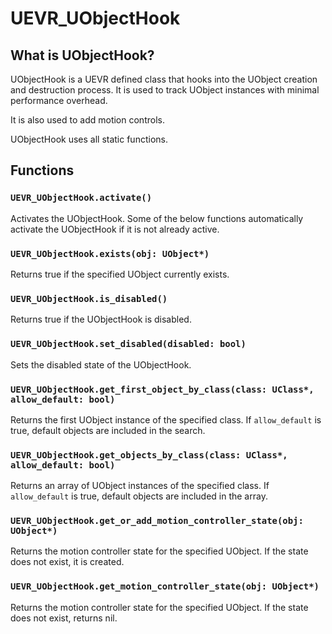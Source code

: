 # UEVR_UObjectHook

## What is UObjectHook?

UObjectHook is a UEVR defined class that hooks into the UObject creation and destruction process. It is used to track UObject instances with minimal performance overhead.

It is also used to add motion controls.

UObjectHook uses all static functions.

## Functions

### `UEVR_UObjectHook.activate()`

Activates the UObjectHook. Some of the below functions automatically activate the UObjectHook if it is not already active.

### `UEVR_UObjectHook.exists(obj: UObject*)`

Returns true if the specified UObject currently exists.

### `UEVR_UObjectHook.is_disabled()`

Returns true if the UObjectHook is disabled.

### `UEVR_UObjectHook.set_disabled(disabled: bool)`

Sets the disabled state of the UObjectHook.

### `UEVR_UObjectHook.get_first_object_by_class(class: UClass*, allow_default: bool)`

Returns the first UObject instance of the specified class. If `allow_default` is true, default objects are included in the search.

### `UEVR_UObjectHook.get_objects_by_class(class: UClass*, allow_default: bool)`

Returns an array of UObject instances of the specified class. If `allow_default` is true, default objects are included in the array.

### `UEVR_UObjectHook.get_or_add_motion_controller_state(obj: UObject*)`

Returns the motion controller state for the specified UObject. If the state does not exist, it is created.

### `UEVR_UObjectHook.get_motion_controller_state(obj: UObject*)`

Returns the motion controller state for the specified UObject. If the state does not exist, returns nil.
